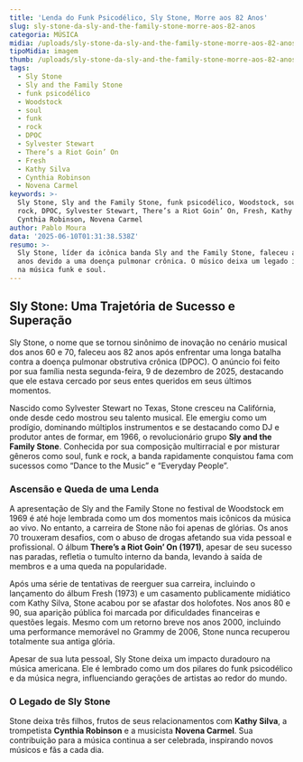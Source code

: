 ```yaml
---
title: 'Lenda do Funk Psicodélico, Sly Stone, Morre aos 82 Anos'
slug: sly-stone-da-sly-and-the-family-stone-morre-aos-82-anos
categoria: MÚSICA
midia: /uploads/sly-stone-da-sly-and-the-family-stone-morre-aos-82-anos-thumb.png
tipoMidia: imagem
thumb: /uploads/sly-stone-da-sly-and-the-family-stone-morre-aos-82-anos-thumb.png
tags:
  - Sly Stone
  - Sly and the Family Stone
  - funk psicodélico
  - Woodstock
  - soul
  - funk
  - rock
  - DPOC
  - Sylvester Stewart
  - There’s a Riot Goin’ On
  - Fresh
  - Kathy Silva
  - Cynthia Robinson
  - Novena Carmel
keywords: >-
  Sly Stone, Sly and the Family Stone, funk psicodélico, Woodstock, soul, funk,
  rock, DPOC, Sylvester Stewart, There’s a Riot Goin’ On, Fresh, Kathy Silva,
  Cynthia Robinson, Novena Carmel
author: Pablo Moura
data: '2025-06-10T01:31:38.538Z'
resumo: >-
  Sly Stone, líder da icônica banda Sly and the Family Stone, faleceu aos 82
  anos devido a uma doença pulmonar crônica. O músico deixa um legado indelével
  na música funk e soul.
---
```


## Sly Stone: Uma Trajetória de Sucesso e Superação

Sly Stone, o nome que se tornou sinônimo de inovação no cenário musical dos anos 60 e 70, faleceu aos 82 anos após enfrentar uma longa batalha contra a doença pulmonar obstrutiva crônica (DPOC). O anúncio foi feito por sua família nesta segunda-feira, 9 de dezembro de 2025, destacando que ele estava cercado por seus entes queridos em seus últimos momentos.

Nascido como Sylvester Stewart no Texas, Stone cresceu na Califórnia, onde desde cedo mostrou seu talento musical. Ele emergiu como um prodígio, dominando múltiplos instrumentos e se destacando como DJ e produtor antes de formar, em 1966, o revolucionário grupo **Sly and the Family Stone**. Conhecida por sua composição multirracial e por misturar gêneros como soul, funk e rock, a banda rapidamente conquistou fama com sucessos como “Dance to the Music” e “Everyday People”.

### Ascensão e Queda de uma Lenda

A apresentação de Sly and the Family Stone no festival de Woodstock em 1969 é até hoje lembrada como um dos momentos mais icônicos da música ao vivo. No entanto, a carreira de Stone não foi apenas de glórias. Os anos 70 trouxeram desafios, com o abuso de drogas afetando sua vida pessoal e profissional. O álbum **There’s a Riot Goin’ On (1971)**, apesar de seu sucesso nas paradas, refletia o tumulto interno da banda, levando à saída de membros e a uma queda na popularidade.

Após uma série de tentativas de reerguer sua carreira, incluindo o lançamento do álbum Fresh (1973) e um casamento publicamente midiático com Kathy Silva, Stone acabou por se afastar dos holofotes. Nos anos 80 e 90, sua aparição pública foi marcada por dificuldades financeiras e questões legais. Mesmo com um retorno breve nos anos 2000, incluindo uma performance memorável no Grammy de 2006, Stone nunca recuperou totalmente sua antiga glória.

Apesar de sua luta pessoal, Sly Stone deixa um impacto duradouro na música americana. Ele é lembrado como um dos pilares do funk psicodélico e da música negra, influenciando gerações de artistas ao redor do mundo.

### O Legado de Sly Stone

Stone deixa três filhos, frutos de seus relacionamentos com **Kathy Silva**, a trompetista **Cynthia Robinson** e a musicista **Novena Carmel**. Sua contribuição para a música continua a ser celebrada, inspirando novos músicos e fãs a cada dia.
